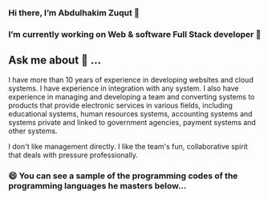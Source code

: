 ### Hi there, I’m Abdulhakim Zuqut 👋

### I’m currently working on Web & software Full Stack developer 🔭

## Ask me about 💬 ...

I have more than 10 years of experience in developing websites and cloud systems. I have experience in integration with any system. I also have experience in managing and developing a team and converting systems to products that provide electronic services in various fields, including educational systems, human resources systems, accounting systems and systems private and linked to government agencies, payment systems and other systems.

I don't like management directly. I like the team's fun, collaborative spirit that deals with pressure professionally.

### 😄 You can see a sample of the programming codes of the programming languages ​​he masters below...



<!--
**abomaher/abomaher** is a ✨ _special_ ✨ repository because its `README.md` (this file) appears on your GitHub profile.

Here are some ideas to get you started:

- 🔭 I’m currently working on ...
- 🌱 I’m currently learning ...
- 👯 I’m looking to collaborate on ...
- 🤔 I’m looking for help with ...
- 💬 Ask me about ...
- 📫 How to reach me: ...
- 😄 Pronouns: ...
- ⚡ Fun fact: ...
-->

